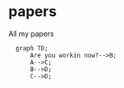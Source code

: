 # papers
All my papers
```mermaid
  graph TD;
      Are you workin now?-->B;
      A-->C;
      B-->D;
      C-->D;
```
